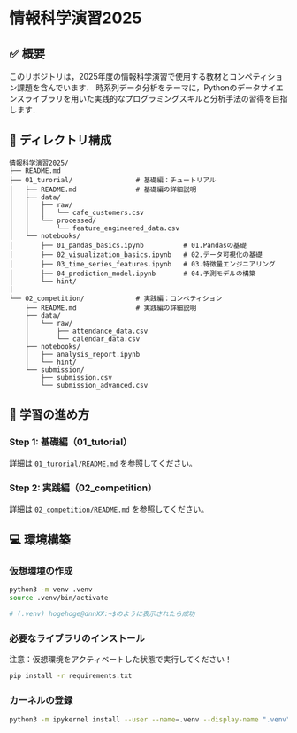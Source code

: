 # 情報科学演習2025

## ✅ 概要
このリポジトリは，2025年度の情報科学演習で使用する教材とコンペティション課題を含んでいます．
時系列データ分析をテーマに，Pythonのデータサイエンスライブラリを用いた実践的なプログラミングスキルと分析手法の習得を目指します．

## 📁 ディレクトリ構成

```
情報科学演習2025/
├── README.md
├── 01_turorial/                # 基礎編：チュートリアル
│   ├── README.md               # 基礎編の詳細説明
│   ├── data/
│   │   ├── raw/
│   │   │   └── cafe_customers.csv
│   │   └── processed/
│   │       └── feature_engineered_data.csv
│   └── notebooks/
│       ├── 01_pandas_basics.ipynb          # 01.Pandasの基礎
│       ├── 02_visualization_basics.ipynb   # 02.データ可視化の基礎
│       ├── 03_time_series_features.ipynb   # 03.特徴量エンジニアリング
│       ├── 04_prediction_model.ipynb       # 04.予測モデルの構築
│       └── hint/
|
└── 02_competition/             # 実践編：コンペティション
    ├── README.md               # 実践編の詳細説明
    ├── data/
    │   └── raw/
    │       ├── attendance_data.csv
    │       └── calendar_data.csv
    ├── notebooks/
    │   ├── analysis_report.ipynb
    │   └── hint/
    └── submission/
        ├── submission.csv
        └── submission_advanced.csv
```

## 🚀 学習の進め方

### Step 1: 基礎編（01_tutorial）
詳細は [`01_turorial/README.md`](./01_turorial/README.md) を参照してください。

### Step 2: 実践編（02_competition）
詳細は [`02_competition/README.md`](./02_competition/README.md) を参照してください。

## 💻 環境構築

### 仮想環境の作成

```bash
python3 -m venv .venv
source .venv/bin/activate

# (.venv) hogehoge@dnnXX:~$のように表示されたら成功
```

### 必要なライブラリのインストール
注意：仮想環境をアクティベートした状態で実行してください！

```bash
pip install -r requirements.txt
```

### カーネルの登録

```bash
python3 -m ipykernel install --user --name=.venv --display-name ".venv"
```